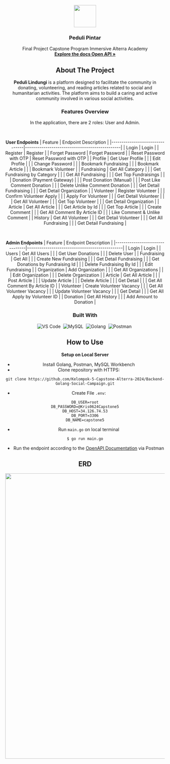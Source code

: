 <div id="top"></div>

<!-- PROJECT LOGO -->
<br/>
<div align="center">
  <!--  Link to the repository -->
  <a href="https://github.com/Kelompok-5-Capstone-Alterra-2024">
    <img src="https://github.com/Kelompok-5-Capstone-Alterra-2024/Backend-Golang-Social-Campaign/assets/114483889/f521c419-ab65-411e-a02c-97df20c89f29" width="70" height="70
    ">
  </a>

  <h3 align="center">Peduli Pintar</h3>

<p align="center">
    Final Project Capstone Program Immersive Alterra Academy
    <br />
    <a href="https://documenter.getpostman.com/view/21327885/2sA3QpBswH#intro"><strong>Explore the docs Open API »</strong></a>
    <br />
</p>



<!-- ABOUT THE PROJECT -->
## About The Project
**Peduli Lindungi** is a platform designed to facilitate the community in donating, volunteering, and reading articles related to social and humanitarian activities. The platform aims to build a caring and active community involved in various social activities.

### Features Overview
In the application, there are 2 roles: User and Admin.

</br>

**User Endpoints**
| Feature                        | Endpoint Description                          |
|--------------------------------|-----------------------------------------------|
| Login                          | Login                                         |
| Register                       | Register                                      |
| Forget Password                | Forget Password                               |
| Reset Password with OTP        | Reset Password with OTP                       |
| Profile                        | Get User Profile                              |
|                                | Edit Profile                                  |
|                                | Change Password                               |
|                                | Bookmark Fundraising                          |
|                                | Bookmark Article                              |
|                                | Bookmark Volunteer                            |
| Fundraising                    | Get All Category                              |
|                                | Get Fundraising by Category                   |
|                                | Get All Fundraising                           |
|                                | Get Top Fundraisings                          |
|                                | Donation (Payment Gateway)                    |
|                                | Post Donation (Manual)                        |
|                                | Post Like Comment Donation                    |
|                                | Delete Unlike Comment Donation                |
|                                | Get Detail Fundraising                        |
|                                | Get Detail Organization                       |
| Volunteer                      | Register Volunteer                            |
|                                | Confirm Volunteer Apply                       |
|                                | Apply For Volunteer                           |
|                                | Get Detail Volunteer                          |
|                                | Get All Volunteer                             |
|                                | Get Top Volunteer                             |
|                                | Get Detail Organization                       |
| Article                        | Get All Article                               |
|                                | Get Article by Id                             |
|                                | Get Top Article                               |
|                                | Create Comment                                |
|                                | Get All Comment By Article ID                 |
|                                | Like Comment & Unlike Comment                 |
| History                        | Get All Volunteer                             |
|                                | Get Detail Volunteer                          |
|                                | Get All Fundraising                           |
|                                | Get Detail Fundraising                        |

</br>


**Admin Endpoints**
| Feature                        | Endpoint Description                          |
|--------------------------------|-----------------------------------------------|
| Login                          | Login                                         |
| Users                          | Get All Users                                 |
|                                | Get User Donations                            |
|                                | Delete User                                   |
| Fundraising                    | Get All                                       |
|                                | Create New Fundraising                        |
|                                | Get Detail Fundraising                        |
|                                | Get Donations by Fundraising Id               |
|                                | Delete Fundraising By Id                      |
|                                | Edit Fundraising                              |
| Organization                   | Add Organization                              |
|                                | Get All Organizations                         |
|                                | Edit Organization                             |
|                                | Delete Organization                           |
| Article                        | Get All Article                               |
|                                | Post Article                                  |
|                                | Update Article                                |
|                                | Delete Article                                |
|                                | Get Detail                                    |
|                                | Get All Comment By Article ID                 |
| Volunteer                      | Create Volunteer Vacancy                      |
|                                | Get All Volunteer Vacancy                     |
|                                | Update Volunteer Vacancy                      |
|                                | Get Detail                                    |
|                                | Get All Apply by Volunteer ID                 |
| Donation                       | Get All History                               |
|                                | Add Amount to Donation                        |

### Built With
![VS Code](https://img.shields.io/badge/-Visual%20Studio%20Code-05122A?style=flat&logo=visual-studio-code&logoColor=FFFFFF)&nbsp;
![MySQL](https://img.shields.io/badge/-MySQL-05122A?style=flat&logo=mysql&logoColor=FFFFFF)&nbsp;
![Golang](https://img.shields.io/badge/-Golang-05122A?style=flat&logo=go&logoColor=FFFFFF)&nbsp;
![Postman](https://img.shields.io/badge/-Postman-05122A?style=flat&logo=postman&logoColor=FFFFFF)&nbsp;

<!-- How to Use -->
## How to Use
**Setup on Local Server**
- Install Golang, Postman, MySQL Workbench
- Clone repository with HTTPS:
```
git clone https://github.com/Kelompok-5-Capstone-Alterra-2024/Backend-Golang-Social-Campaign.git
```
* Create File `.env`:
```
DB_USER=root
DB_PASSWORD=@Kris0624Capstone5
DB_HOST=34.126.74.53
DB_PORT=3306
DB_NAME=capstone5
```
* Run `main.go` on local terminal
```
$ go run main.go
```
* Run the endpoint according to the [OpenAPI Documentation](https://documenter.getpostman.com/view/21327885/2sA3QpBswH) via Postman 

<!-- ERD -->
## ERD
<a href="https://lucid.app/lucidchart/fe4c6c45-5053-467f-8fec-b1c0d1d9c291/edit?viewport_loc=-1805%2C-1184%2C7742%2C3878%2CSfR4hQLHwG25&invitationId=inv_5f45b9e5-78db-4caa-95d2-366a5308b19c">
    <img src="https://github.com/Kelompok-5-Capstone-Alterra-2024/Backend-Golang-Social-Campaign/assets/114483889/a4827381-1c0e-498d-8658-5ec6fe59d327" width="900" height="900">
</a>

<!-- end -->
